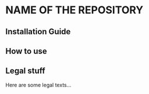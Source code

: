 # NAME OF THE REPOSITORY

## Installation Guide

## How to use

## Legal stuff

Here are some legal texts... 
